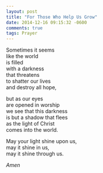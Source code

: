 ```yaml
---
layout: post
title: "For Those Who Help Us Grow"
date: 2014-12-16 09:15:32 -0600
comments: true
tags: Prayer
---
```



Sometimes it seems  
like the world  
is filled  
with a darkness  
that threatens  
to shatter our lives  
and destroy all hope,

but as our eyes  
are opened in worship  
we see that this darkness  
is but a shadow that flees  
as the light of Christ  
comes into the world.

May your light shine upon us,  
may it shine in us,  
may it shine through us.

*Amen*

